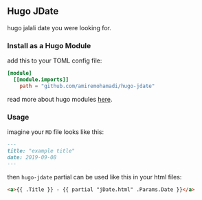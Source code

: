 ## Hugo JDate
hugo jalali date you were looking for.

### Install as a Hugo Module
add this to your TOML config file:
```toml
[module]
  [[module.imports]]
    path = "github.com/amiremohamadi/hugo-jdate"
```

read more about hugo modules [here](https://gohugo.io/hugo-modules/use-modules/).

### Usage
imagine your `MD` file looks like this:
```md
---
title: "example title"
date: 2019-09-08
---
```

then `hugo-jdate` partial can be used like this in your html files:
```html
<a>{{ .Title }} - {{ partial "jDate.html" .Params.Date }}</a>
```
